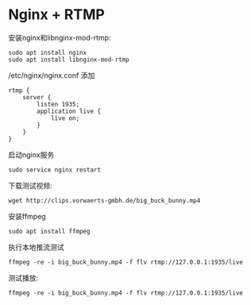 # Nginx + RTMP

安装nginx和libnginx-mod-rtmp:
```
sudo apt install nginx
sudo apt install libnginx-mod-rtmp
```

/etc/nginx/nginx.conf 添加
```
rtmp {
	server {
		listen 1935;
		application live {
			live on;
		}
	}
}
```

启动nginx服务
```
sudo service nginx restart
```

下载测试视频:
```
wget http://clips.vorwaerts-gmbh.de/big_buck_bunny.mp4
```

安装ffmpeg
```
sudo apt install ffmpeg
```

执行本地推流测试
```
ffmpeg -re -i big_buck_bunny.mp4 -f flv rtmp://127.0.0.1:1935/live
```

测试播放:
```
ffmpeg -re -i big_buck_bunny.mp4 -f flv rtmp://127.0.0.1:1935/live
```